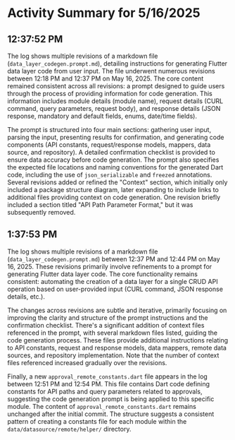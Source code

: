 # Activity Summary for 5/16/2025

## 12:37:52 PM
The log shows multiple revisions of a markdown file (`data_layer_codegen.prompt.md`), detailing instructions for generating Flutter data layer code from user input.  The file underwent numerous revisions between 12:18 PM and 12:37 PM on May 16, 2025.  The core content remained consistent across all revisions:  a prompt designed to guide users through the process of providing information for code generation. This information includes module details (module name), request details (CURL command, query parameters, request body), and response details (JSON response, mandatory and default fields, enums, date/time fields).

The prompt is structured into four main sections: gathering user input, parsing the input, presenting results for confirmation, and generating code components (API constants, request/response models, mappers, data source, and repository).  A detailed confirmation checklist is provided to ensure data accuracy before code generation.  The prompt also specifies the expected file locations and naming conventions for the generated Dart code, including the use of `json_serializable` and `freezed` annotations.  Several revisions added or refined the "Context" section, which initially only included a package structure diagram, later expanding to include links to additional files providing context on code generation.  One revision briefly included  a section titled "API Path Parameter Format,"  but it was subsequently removed.


## 1:37:53 PM
The log shows multiple revisions of a markdown file (`data_layer_codegen.prompt.md`) between 12:37 PM and 12:44 PM on May 16, 2025.  These revisions primarily involve refinements to a prompt for generating Flutter data layer code.  The core functionality remains consistent:  automating the creation of a data layer for a single CRUD API operation based on user-provided input (CURL command, JSON response details, etc.).

The changes across revisions are subtle and iterative, primarily focusing on improving the clarity and structure of the prompt instructions and the confirmation checklist.  There's a significant addition of context files referenced in the prompt,  with several markdown files listed, guiding the code generation process.  These files provide additional instructions relating to API constants, request and response models, data mappers, remote data sources, and repository implementation.  Note that the number of context files referenced increased gradually over the revisions.

Finally, a new `approval_remote_constants.dart` file appears in the log between 12:51 PM and 12:54 PM. This file contains Dart code defining constants for API paths and query parameters related to approvals, suggesting the code generation prompt is being applied to this specific module.  The content of `approval_remote_constants.dart` remains unchanged after the initial commit.  The structure suggests a consistent pattern of creating a constants file for each module within the `data/datasource/remote/helper/` directory.
